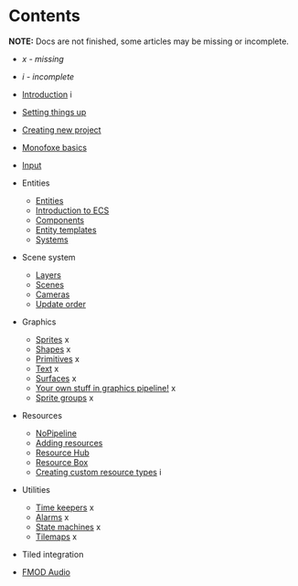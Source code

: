 # Contents

**NOTE:** Docs are not finished, some articles may be missing or incomplete.

- *x - missing*

- *i - incomplete*

  

- [Introduction](Introduction.md) i

- [Setting things up](SettingThingsUp.md)

- [Creating new project](CreatingNewProject.md)

- [Monofoxe basics](MonofoxeBasics.md)

- [Input](Input.md)

- Entities
  - [Entities](Entities/Entities.md)
  - [Introduction to ECS](Entities/IntroductionToECS.md)
  - [Components](Entities/Components.md)
  - [Entity templates](Entities/EntityTemplates.md)
  - [Systems](Entities/Systems.md)

- Scene system
  - [Layers](SceneSystem/Layers.md)
  - [Scenes](SceneSystem/Scenes.md)
  - [Cameras](SceneSystem/Cameras.md)
  - [Update order](SceneSystem/UpdateOrder.md)

- Graphics
  - [Sprites](Graphics/Sprites.md) x
  - [Shapes](Graphics/Shapes.md) x
  - [Primitives](Graphics/Primitives.md) x
  - [Text](Graphics/Text.md) x
  - [Surfaces](Graphics/Surfaces.md) x
  - [Your own stuff in graphics pipeline!](Graphics/YourOwnStuffInGraphicsPipeline.md) x
  - [Sprite groups](Graphics/SpriteGroups.md) x
  
- Resources
  - [NoPipeline](Resources/NoPipeline.md)
  - [Adding resources](Resources/AddingResources)
  - [Resource Hub](Resources/ResourceHub.md)
  - [Resource Box](Resources/ResourceBox.md)
  - [Creating custom resource types](Resources/CreatingCustomResourceTypes.md) i
  
- Utilities
    - [Time keepers]() x
    - [Alarms]() x
    - [State machines]() x
    - [Tilemaps]() x
    
- Tiled integration

- [FMOD Audio](FMODAudio.md)
